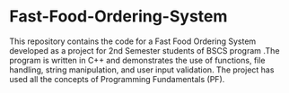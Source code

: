 # Fast-Food-Ordering-System
This repository contains the code for a Fast Food Ordering System developed as a project for 2nd Semester students of BSCS program .The program is written in C++ and demonstrates the use of functions, file handling, string manipulation, and user input validation. The project has used all the concepts of Programming Fundamentals (PF).
